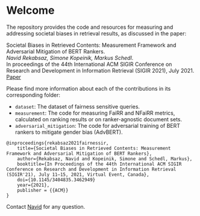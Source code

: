 # Welcome

The repository provides the code and resources for measuring and addressing societal biases in retrieval results, as discussed in the paper:

Societal Biases in Retrieved Contents: Measurement Framework and Adversarial Mitigation of BERT Rankers.\
*Navid Rekabsaz, Simone Kopeinik, Markus Schedl*. \
In proceedings of the 44th International ACM SIGIR Conference on Research and Development in Information Retrieval (SIGIR 2021), July 2021.\
[Paper](https://arxiv.org/abs/2104.13640)

Please find more information about each of the contributions in its corresponding folder:

- `dataset`: The dataset of fairness sensitive queries.
- `measurement`: The code for measuring FaiRR and NFaiRR metrics, calculated on ranking results or on ranker-agnostic document sets. 
- `adversarial_mitigation`: The code for adversarial training of BERT rankers to mitigate gender bias (AdvBERT).


```
@inproceedings{rekabsaz2021fairnessir,
    title={Societal Biases in Retrieved Contents: Measurement Framework and Adversarial Mitigation of BERT Rankers},
    author={Rekabsaz, Navid and Kopeinik, Simone and Schedl, Markus},
    booktitle={In Proceedings of the 44th International ACM SIGIR Conference on Research and Development in Information Retrieval (SIGIR'21), July 11–15, 2021, Virtual Event, Canada},
    doi={10.1145/3404835.3462949}
    year={2021},
    publisher = {{ACM}}
}
```
Contact [Navid](mailto:navid.rekabsaz@jku.at) for any question.

